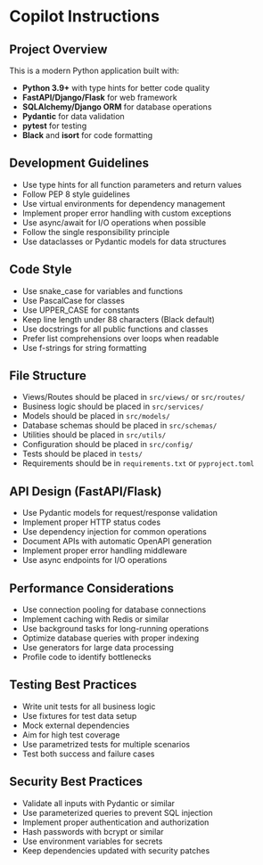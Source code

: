 # Copilot Instructions

<!-- Use this file to provide workspace-specific custom instructions to Copilot. For more details, visit https://code.visualstudio.com/docs/copilot/copilot-customization#_use-a-githubcopilotinstructionsmd-file -->

## Project Overview
This is a modern Python application built with:
- **Python 3.9+** with type hints for better code quality
- **FastAPI/Django/Flask** for web framework
- **SQLAlchemy/Django ORM** for database operations
- **Pydantic** for data validation
- **pytest** for testing
- **Black** and **isort** for code formatting

## Development Guidelines
- Use type hints for all function parameters and return values
- Follow PEP 8 style guidelines
- Use virtual environments for dependency management
- Implement proper error handling with custom exceptions
- Use async/await for I/O operations when possible
- Follow the single responsibility principle
- Use dataclasses or Pydantic models for data structures

## Code Style
- Use snake_case for variables and functions
- Use PascalCase for classes
- Use UPPER_CASE for constants
- Keep line length under 88 characters (Black default)
- Use docstrings for all public functions and classes
- Prefer list comprehensions over loops when readable
- Use f-strings for string formatting

## File Structure
- Views/Routes should be placed in `src/views/` or `src/routes/`
- Business logic should be placed in `src/services/`
- Models should be placed in `src/models/`
- Database schemas should be placed in `src/schemas/`
- Utilities should be placed in `src/utils/`
- Configuration should be placed in `src/config/`
- Tests should be placed in `tests/`
- Requirements should be in `requirements.txt` or `pyproject.toml`

## API Design (FastAPI/Flask)
- Use Pydantic models for request/response validation
- Implement proper HTTP status codes
- Use dependency injection for common operations
- Document APIs with automatic OpenAPI generation
- Implement proper error handling middleware
- Use async endpoints for I/O operations

## Performance Considerations
- Use connection pooling for database connections
- Implement caching with Redis or similar
- Use background tasks for long-running operations
- Optimize database queries with proper indexing
- Use generators for large data processing
- Profile code to identify bottlenecks

## Testing Best Practices
- Write unit tests for all business logic
- Use fixtures for test data setup
- Mock external dependencies
- Aim for high test coverage
- Use parametrized tests for multiple scenarios
- Test both success and failure cases

## Security Best Practices
- Validate all inputs with Pydantic or similar
- Use parameterized queries to prevent SQL injection
- Implement proper authentication and authorization
- Hash passwords with bcrypt or similar
- Use environment variables for secrets
- Keep dependencies updated with security patches 